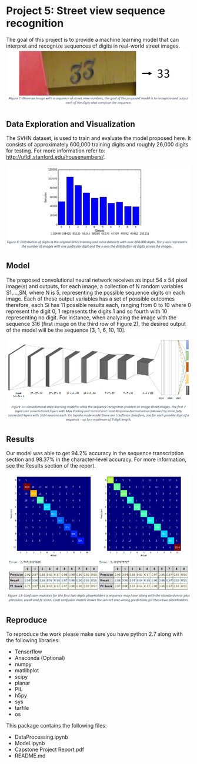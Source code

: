 # Project 5: Street view sequence recognition

The goal of this project is to provide a machine learning model that can interpret and recognize sequences of digits in real-world street images.
![Image of Yaktocat](./images/fig1.png)



## Data Exploration and Visualization
The SVHN dataset, is used to train and evaluate the model proposed here. It consists of approximately 600,000 training digits and roughly 26,000 digits for testing. For more information refer to: http://ufldl.stanford.edu/housenumbers/.

![Image of Yaktocat](images/fig2.png)

## Model
The proposed convolutional neural network receives as input 54 x 54 pixel image(s) and outputs, for each image, a collection of N random variables S1,…,SN, where N is 5, representing the possible sequence digits on each image. Each of these output variables has a set of possible outcomes therefore, each Si has 11 possible results each, ranging from 0 to 10 where 0 represent the digit 0, 1 represents the digits 1 and so fourth with 10 representing no digit. For instance, when analyzing the image with the sequence 316 (first image on the third row of Figure 2), the desired output of the model will be the sequence [3, 1, 6, 10, 10].

![Image of Yaktocat](images/fig3.png)

## Results

Our model was able to get 94.2% accuracy in the sequence transcription section and 98.37% in the character-level accuracy. For more information, see the Results section of the report.

![Image of Yaktocat](images/fig4.png)

## Reproduce

To reproduce the work please make sure you have python 2.7 along with the following libraries:

- Tensorflow
- Anaconda (Optional)
- numpy
- matlibplot
- scipy
- planar
- PIL
- h5py
- sys
- tarfile
- os

This package contains the following files:

- DataProcessing.ipynb
- Model.ipynb
- Capstone Project Report.pdf
- README.md

